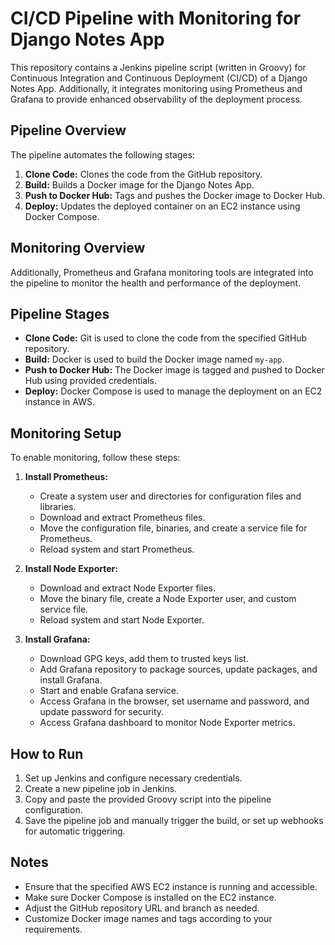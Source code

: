 # CI/CD Pipeline with Monitoring for Django Notes App

This repository contains a Jenkins pipeline script (written in Groovy) for Continuous Integration and Continuous Deployment (CI/CD) of a Django Notes App. Additionally, it integrates monitoring using Prometheus and Grafana to provide enhanced observability of the deployment process.

## Pipeline Overview

The pipeline automates the following stages:

1. **Clone Code:** Clones the code from the GitHub repository.
2. **Build:** Builds a Docker image for the Django Notes App.
3. **Push to Docker Hub:** Tags and pushes the Docker image to Docker Hub.
4. **Deploy:** Updates the deployed container on an EC2 instance using Docker Compose.

## Monitoring Overview

Additionally, Prometheus and Grafana monitoring tools are integrated into the pipeline to monitor the health and performance of the deployment.

## Pipeline Stages

- **Clone Code:** Git is used to clone the code from the specified GitHub repository.
- **Build:** Docker is used to build the Docker image named `my-app`.
- **Push to Docker Hub:** The Docker image is tagged and pushed to Docker Hub using provided credentials.
- **Deploy:** Docker Compose is used to manage the deployment on an EC2 instance in AWS.

## Monitoring Setup

To enable monitoring, follow these steps:

1. **Install Prometheus:**
   - Create a system user and directories for configuration files and libraries.
   - Download and extract Prometheus files.
   - Move the configuration file, binaries, and create a service file for Prometheus.
   - Reload system and start Prometheus.

2. **Install Node Exporter:**
   - Download and extract Node Exporter files.
   - Move the binary file, create a Node Exporter user, and custom service file.
   - Reload system and start Node Exporter.

3. **Install Grafana:**
   - Download GPG keys, add them to trusted keys list.
   - Add Grafana repository to package sources, update packages, and install Grafana.
   - Start and enable Grafana service.
   - Access Grafana in the browser, set username and password, and update password for security.
   - Access Grafana dashboard to monitor Node Exporter metrics.

## How to Run

1. Set up Jenkins and configure necessary credentials.
2. Create a new pipeline job in Jenkins.
3. Copy and paste the provided Groovy script into the pipeline configuration.
4. Save the pipeline job and manually trigger the build, or set up webhooks for automatic triggering.

## Notes

- Ensure that the specified AWS EC2 instance is running and accessible.
- Make sure Docker Compose is installed on the EC2 instance.
- Adjust the GitHub repository URL and branch as needed.
- Customize Docker image names and tags according to your requirements.

